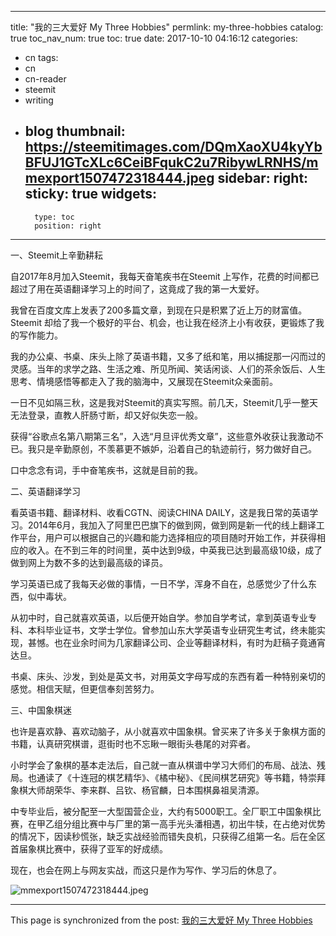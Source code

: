 
---
title: "我的三大爱好 My Three Hobbies"
permlink: my-three-hobbies
catalog: true
toc_nav_num: true
toc: true
date: 2017-10-10 04:16:12
categories:
- cn
tags:
- cn
- cn-reader
- steemit
- writing
- blog
thumbnail: https://steemitimages.com/DQmXaoXU4kyYbBFUJ1GTcXLc6CeiBFqukC2u7RibywLRNHS/mmexport1507472318444.jpeg
sidebar:
    right:
        sticky: true
widgets:
    -
        type: toc
        position: right
---


一、Steemit上辛勤耕耘

自2017年8月加入Steemit，我每天奋笔疾书在Steemit 上写作，花费的时间都已超过了用在英语翻译学习上的时间了，这竟成了我的第一大爱好。

我曾在百度文库上发表了200多篇文章，到现在只是积累了近上万的财富值。Steemit 却给了我一个极好的平台、机会，也让我在经济上小有收获，更锻炼了我的写作能力。

我的办公桌、书桌、床头上除了英语书籍，又多了纸和笔，用以捕捉那一闪而过的灵感。当年的求学之路、生活之难、所见所闻、笑话闲谈、人们的茶余饭后、人生思考、情境感悟等都走入了我的脑海中，又展现在Steemit众亲面前。

一日不见如隔三秋，这是我对Steemit的真实写照。前几天，Steemit几乎一整天无法登录，直教人肝肠寸断，却又好似失恋一般。

获得“谷歌点名第八期第三名”，入选“月旦评优秀文章”，这些意外收获让我激动不已。我只是辛勤原创，不羡慕更不嫉妒，沿着自己的轨迹前行，努力做好自己。

口中念念有词，手中奋笔疾书，这就是目前的我。

二、英语翻译学习

看英语书籍、翻译材料、收看CGTN、阅读CHINA DAILY，这是我日常的英语学习。2014年6月，我加入了阿里巴巴旗下的做到网，做到网是新一代的线上翻译工作平台，用户可以根据自己的兴趣和能力选择相应的项目随时开始工作，并获得相应的收入。在不到三年的时间里，英中达到9级，中英我已达到最高级10级，成了做到网上为数不多的达到最高级的译员。

学习英语已成了我每天必做的事情，一日不学，浑身不自在，总感觉少了什么东西，似中毒状。

从初中时，自己就喜欢英语，以后便开始自学。参加自学考试，拿到英语专业专科、本科毕业证书，文学士学位。曾参加山东大学英语专业研究生考试，终未能实现，甚憾。也在业余时间为几家翻译公司、企业等翻译材料，有时为赶稿子竟通宵达旦。

书桌、床头、沙发，到处是英文书，对用英文字母写成的东西有着一种特别亲切的感觉。相信天赋，但更信奉刻苦努力。

三、中国象棋迷

也许是喜欢静、喜欢动脑子，从小就喜欢中国象棋。曾买来了许多关于象棋方面的书籍，认真研究棋谱，逛街时也不忘瞅一眼街头巷尾的对弈者。

小时学会了象棋的基本走法后，自己就一直从棋谱中学习大师们的布局、战法、残局。也通读了《十连冠的棋艺精华》、《橘中秘》、《民间棋艺研究》等书籍，特崇拜象棋大师胡荣华、李来群、吕钦、杨官麟，日本围棋鼻祖吴清源。

中专毕业后，被分配至一大型国营企业，大约有5000职工。全厂职工中国象棋比赛，在甲乙组分组比赛中与厂里的第一高手光头潘相遇，初出牛犊，在占绝对优势的情况下，因读秒慌张，缺乏实战经验而错失良机，只获得乙组第一名。后在全区首届象棋比赛中，获得了亚军的好成绩。

现在，也会在网上与网友实战，而这只是作为写作、学习后的休息了。

![mmexport1507472318444.jpeg](https://steemitimages.com/DQmXaoXU4kyYbBFUJ1GTcXLc6CeiBFqukC2u7RibywLRNHS/mmexport1507472318444.jpeg)

- - -

This page is synchronized from the post: [我的三大爱好 My Three Hobbies](https://steemit.com/@bring/my-three-hobbies)
